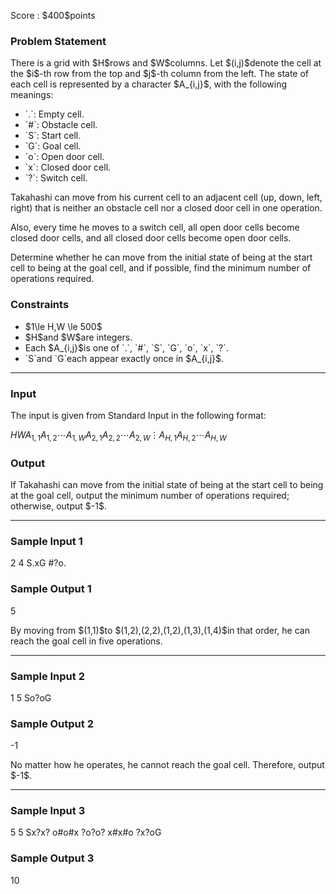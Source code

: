 
<div>

<span>

<span>

<p>
Score : $400$points
</p>

<div>

<section>

### **Problem Statement**

<p>
There is a grid with $H$rows and $W$columns. Let $(i,j)$denote the cell at the $i$-th row from the top and $j$-th column from the left. The state of each cell is represented by a character $A_{i,j}$, with the following meanings:
</p>

<ul>

<li>
`.`: Empty cell.
</li>

<li>
`#`: Obstacle cell.
</li>

<li>
`S`: Start cell.
</li>

<li>
`G`: Goal cell.
</li>

<li>
`o`: Open door cell.
</li>

<li>
`x`: Closed door cell.
</li>

<li>
`?`: Switch cell.
</li>

</ul>

<p>
Takahashi can move from his current cell to an adjacent cell (up, down, left, right) that is neither an obstacle cell nor a closed door cell in one operation.
</p>

<p>
Also, every time he moves to a switch cell, all open door cells become closed door cells, and all closed door cells become open door cells.
</p>

<p>
Determine whether he can move from the initial state of being at the start cell to being at the goal cell, and if possible, find the minimum number of operations required.
</p>

</section>

</div>

<div>

<section>

### **Constraints**

<ul>

<li>
$1\le H,W \le 500$
</li>

<li>
$H$and $W$are integers.
</li>

<li>
Each $A_{i,j}$is one of `.`, `#`, `S`, `G`, `o`, `x`, `?`.
</li>

<li>
`S`and `G`each appear exactly once in $A_{i,j}$.
</li>

</ul>

</section>

</div>

---

<div>

<div>

<section>

### **Input**

<p>
The input is given from Standard Input in the following format:
</p>

<div>

$H$$W$$A_{1,1}A_{1,2}\cdots A_{1,W}$$A_{2,1}A_{2,2}\cdots A_{2,W}$$\vdots$$A_{H,1}A_{H,2}\cdots A_{H,W}$
</div>

</section>

</div>

<div>

<section>

### **Output**

<p>
If Takahashi can move from the initial state of being at the start cell to being at the goal cell, output the minimum number of operations required; otherwise, output $-1$.
</p>

</section>

</div>

</div>

---

<div>

<section>

### **Sample Input 1**

<div>

2 4
S.xG
#?o.

</div>

</section>

</div>

<div>

<section>

### **Sample Output 1**

<div>

5

</div>

<p>
By moving from $(1,1)$to $(1,2),(2,2),(1,2),(1,3),(1,4)$in that order, he can reach the goal cell in five operations.
</p>

</section>

</div>

---

<div>

<section>

### **Sample Input 2**

<div>

1 5
So?oG

</div>

</section>

</div>

<div>

<section>

### **Sample Output 2**

<div>

-1

</div>

<p>
No matter how he operates, he cannot reach the goal cell. Therefore, output $-1$.
</p>

</section>

</div>

---

<div>

<section>

### **Sample Input 3**

<div>

5 5
Sx?x?
o#o#x
?o?o?
x#x#o
?x?oG

</div>

</section>

</div>

<div>

<section>

### **Sample Output 3**

<div>

10

</div>

</section>

</div>

</span>

</span>

</div>
